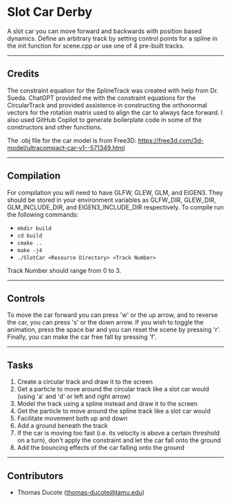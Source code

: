 # Slot Car Derby

A slot car you can move forward and backwards with position based dynamics. Define an arbitrary track by setting control points for a spline in the init function for scene.cpp or use one of 4 pre-built tracks.

___

## Credits

The constraint equation for the SplineTrack was created with help from Dr. Sueda. ChatGPT provided me with the constraint equations for the CircularTrack and provided assistence in constructing the orthonormal vectors for the rotation matrix used to align the car to always face forward. I also used GitHub Copilot to generate boilerplate code in some of the constructors and other functions.

The .obj file for the car model is from Free3D: https://free3d.com/3d-model/ultracompact-car-v1--571349.html

___

## Compilation

For compilation you will need to have GLFW, GLEW, GLM, and EIGEN3. They should be stored in your environment variables as GLFW_DIR, GLEW_DIR, GLM_INCLUDE_DIR, and EIGEN3_INCLUDE_DIR respectively.
To compile run the following commands:
* `mkdir build`
* `cd build`
* `cmake ..`
* `make -j4`
* `./SlotCar <Resource Directory> <Track Number>`

Track Number should range from 0 to 3.

___

## Controls

To move the car forward you can press 'w' or the up arrow, and to reverse the car, you can press 's' or the down arrow. If you wish to toggle the animation, press the space bar and you can reset the scene by pressing 'r'. Finally, you can make the car free fall by pressing 'f'.

___

## Tasks
 1. Create a circular track and draw it to the screen
 2. Get a particle to move around the circular track like a slot car would (using 'a' and 'd' or left and right arrow)
 3. Model the track using a spline instead and draw it to the screen
 4. Get the particle to move around the spline track like a slot car would
 5. Facilitate movement both up and down
 6. Add a ground beneath the track
 7. If the car is moving too fast (i.e. its velocity is above a certain threshold on a turn), don't apply the constraint and let the car fall onto the ground
 8.  Add the bouncing effects of the car falling onto the ground

___

## Contributors
 * Thomas Ducote (thomas-ducote@tamu.edu)
